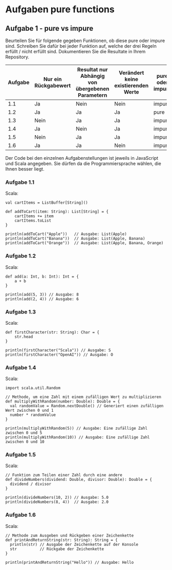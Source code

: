 # Aufgaben pure functions

## Aufgabe 1 - pure vs impure
Beurteilen Sie für folgende gegeben Funktionen, ob diese pure oder impure sind. Schreiben Sie dafür bei jeder Funktion auf, welche der drei Regeln erfüllt / nicht erfüllt sind. Dokumentieren Sie die Resultate in Ihrem Repository.

| Aufgabe | Nur ein Rückgabewert | Resultat nur Abhängig von übergebenen Parametern | Verändert keine existierenden Werte | pure oder impure |
|---------|----------------------|--------------------------------------------------|-------------------------------------|------------------|
| 1.1     | Ja                   | Nein                                             | Nein                                | impure           |
| 1.2     | Ja                   | Ja                                               | Ja                                  | pure             |
| 1.3     | Nein                 | Ja                                               | Ja                                  | impure           |
| 1.4     | Ja                   | Nein                                             | Ja                                  | impure           |
| 1.5     | Nein                 | Ja                                               | Ja                                  | impure           |
| 1.6     | Ja                   | Ja                                               | Nein                                | impure           |


Der Code bei den einzelnen Aufgabenstellungen ist jeweils in JavaScript und Scala angegeben. Sie dürfen da die Programmiersprache wählen, die Ihnen besser liegt.

### Aufgabe 1.1

Scala:
```
val cartItems = ListBuffer[String]()

def addToCart(item: String): List[String] = {
    cartItems += item
    cartItems.toList
}

println(addToCart("Apple"))   // Ausgabe: List(Apple)
println(addToCart("Banana"))  // Ausgabe: List(Apple, Banana)
println(addToCart("Orange"))  // Ausgabe: List(Apple, Banana, Orange)
```

### Aufgabe 1.2

Scala:
```
def add(a: Int, b: Int): Int = {
    a + b
}

println(add(5, 3)) // Ausgabe: 8
println(add(2, 4)) // Ausgabe: 6
```

### Aufgabe 1.3

Scala:
```
def firstCharacter(str: String): Char = {
    str.head
}

println(firstCharacter("Scala")) // Ausgabe: S
println(firstCharacter("OpenAI")) // Ausgabe: O
```

### Aufgabe 1.4

Scala:
```
import scala.util.Random

// Methode, um eine Zahl mit einem zufälligen Wert zu multiplizieren
def multiplyWithRandom(number: Double): Double = {
  val randomValue = Random.nextDouble() // Generiert einen zufälligen Wert zwischen 0 und 1
  number * randomValue
}

println(multiplyWithRandom(5)) // Ausgabe: Eine zufällige Zahl zwischen 0 und 5
println(multiplyWithRandom(10)) // Ausgabe: Eine zufällige Zahl zwischen 0 und 10
```

### Aufgabe 1.5

Scala:
```
// Funktion zum Teilen einer Zahl durch eine andere
def divideNumbers(dividend: Double, divisor: Double): Double = {
  dividend / divisor
}

println(divideNumbers(10, 2)) // Ausgabe: 5.0
println(divideNumbers(8, 4))  // Ausgabe: 2.0
```

### Aufgabe 1.6

Scala:
```
// Methode zum Ausgeben und Rückgeben einer Zeichenkette
def printAndReturnString(str: String): String = {
  println(str) // Ausgabe der Zeichenkette auf der Konsole
  str          // Rückgabe der Zeichenkette
}

println(printAndReturnString("Hello")) // Ausgabe: Hello
```